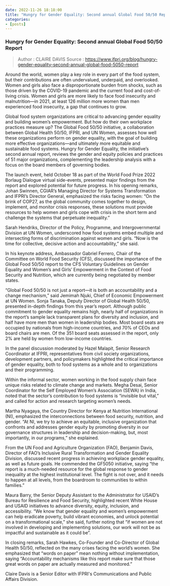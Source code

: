 ```yaml
---
date: 2022-11-26 18:18:00
title: "Hungry for Gender Equality: Second annual Global Food 50/50 Report"
categories:
- [posts]
---
```


### Hungry for Gender Equality: Second annual Global Food 50/50 Report ###

> Author : CLAIRE DAVIS
> Source : https://www.ifpri.org/blog/hungry-gender-equality-second-annual-global-food-5050-report

Around the world, women play a key role in every part of the food system, but their contributions are often undervalued, underpaid, and overlooked. Women and girls also face a disproportionate burden from shocks, such as those driven by the COVID-19 pandemic and the current food and cost-of-living crisis. Women and girls are more likely to face food insecurity and malnutrition—in 2021, at least 126 million more women than men experienced food insecurity, a gap that continues to grow.

Global food system organizations are critical to advancing gender equality and building women’s empowerment. But how do their own workplace practices measure up? The Global Food 50/50 initiative, a collaboration between Global Health 50/50, IFPRI, and UN Women, assesses how well these organizations perform on gender equality, with the goal of building more effective organizations—and ultimately more equitable and sustainable food systems. Hungry for Gender Equality, the initiative’s second annual report, reviews the gender and equity policies and practices of 51 major organizations, complementing the leadership analysis with a focus on the board members of governing bodies.

The launch event, held October 18 as part of the World Food Prize 2022 Borlaug Dialogue virtual side-events, presented major findings from the report and explored potential for future progress. In his opening remarks, Johan Swinnen, CGIAR’s Managing Director for Systems Transformation and IFPRI’s Director General, emphasized the risks facing women: “On the brink of COP27, as the global community comes together to design, implement, and monitor crisis responses, these solutions must provide resources to help women and girls cope with crisis in the short term and challenge the systems that perpetuate inequality.”

Sarah Hendriks, Director of the Policy, Programme, and Intergovernmental Division at UN Women, underscored how food systems embed multiple and intersecting forms of discrimination against women and girls. “Now is the time for collective, decisive action and accountability,” she said.

In his keynote address, Ambassador Gabriel Ferrero, Chair of the Committee on World Food Security (CFS), discussed the importance of the Global Food 50/50 report to the CFS Voluntary Guidelines on Gender Equality and Women’s and Girls’ Empowerment in the Context of Food Security and Nutrition, which are currently being negotiated by member states.

“Global Food 50/50 is not just a report—it is both an accountability and a change mechanism,” said Jemimah Njuki, Chief of Economic Empowerment at UN Women. Sonja Tanaka, Deputy Director of Global Health 50/50, presented in-depth findings from this year’s report. Although public commitment to gender equality remains high, nearly half of organizations in the report’s sample lack transparent plans for diversity and inclusion, and half have more men than women in leadership bodies. Most board seats are occupied by nationals from high-income countries, and 70% of CEOs and board chairs are men. Of the 351 board seats assessed in the report, only 2% are held by women from low-income countries.

In the panel discussion moderated by Hazel Malapit, Senior Research Coordinator at IFPRI, representatives from civil society organizations, development partners, and policymakers highlighted the critical importance of gender equality, both to food systems as a whole and to organizations and their programming.

Within the informal sector, women working in the food supply chain face unique risks related to climate change and markets. Megha Desai, Senior Coordinator for the Self Employed Women’s Association (SEWA) in India, noted that the sector’s contribution to food systems is “invisible but vital,” and called for action and research targeting women’s needs.

Martha Nyagaya, the Country Director for Kenya at Nutrition International (NI), emphasized the interconnections between food security, nutrition, and gender. “At NI, we try to achieve an equitable, inclusive organization that confronts and addresses gender equity by promoting diversity in our governance structures in leadership and decision-making, but, most importantly, in our programs,” she explained.

From the UN Food and Agriculture Organization (FAO), Benjamin Davis, Director of FAO’s Inclusive Rural Transformation and Gender Equality Division, discussed recent progress in achieving workplace gender equality, as well as future goals. He commended the GF5050 initiative, saying “the report is a much-needed resource for the global response to gender inequality at the highest institutional level. The fight is not over, and it needs to happen at all levels, from the boardroom to communities to within families.”

Maura Barry, the Senior Deputy Assistant to the Administrator for USAID’s Bureau for Resilience and Food Security, highlighted recent White House and USAID initiatives to advance diversity, equity, inclusion, and accessibility. “We know that gender equality and women’s empowerment can help eradicate poverty, build vibrant economies, and unlock potential on a transformational scale,” she said, further noting that “if women are not involved in developing and implementing solutions, our work will not be as impactful and sustainable as it could be”.

In closing remarks, Sarah Hawkes, Co-Founder and Co-Director of Global Health 50/50, reflected on the many crises facing the world’s women. She emphasized that “words on paper” mean nothing without implementation, saying “Accountability mechanisms like this report make sure that those great words on paper are actually measured and monitored.”

Claire Davis is a Senior Editor with IFPRI's Communications and Public Affairs Division.
